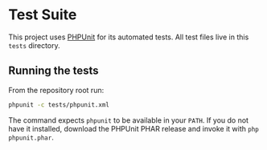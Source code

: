 # Test Suite

This project uses [PHPUnit](https://phpunit.de/) for its automated tests. All test files live in this `tests` directory.

## Running the tests

From the repository root run:

```bash
phpunit -c tests/phpunit.xml
```

The command expects `phpunit` to be available in your `PATH`. If you do not have it installed, download the PHPUnit PHAR release and invoke it with `php phpunit.phar`.
